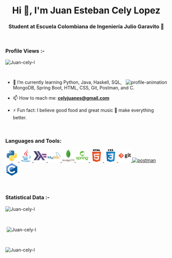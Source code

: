 <h1 align="center">Hi 👋, I'm Juan Esteban Cely Lopez</h1>
<h3 align="center">Student at Escuela Colombiana de Ingeniería Julio Garavito 🌟</h3>

<br>

<p align="right"> <h3>Profile Views :-</h3> <img src="https://komarev.com/ghpvc/?username=Juan-cely-l&label=Profile%20views&color=0e75b6&style=flat"
    alt="Juan-cely-l" /> 
</p>

<br>

<p><img align="right" src="https://github.com/Adam-pw/Adam-pw/blob/main/animation_500_kxa883sd.gif" alt="profile-animation" /></p>

- 🌱 I’m currently learning Python, Java, Haskell, SQL, MongoDB, Spring Boot, HTML, CSS, Git, Postman, and C.

- 📫 How to reach me: **celyjuanes@gmail.com**

- ⚡ Fun fact: I believe good food and great music 🎵 make everything better.

<br>

<h3 align="left">Languages and Tools:</h3>
<p align="left">
  <a href="https://www.python.org" target="_blank" rel="noreferrer">
    <img src="https://raw.githubusercontent.com/devicons/devicon/master/icons/python/python-original.svg" alt="python" width="40" height="40" />
  </a>
  <a href="https://www.java.com" target="_blank" rel="noreferrer">
    <img src="https://raw.githubusercontent.com/devicons/devicon/master/icons/java/java-original.svg" alt="java" width="40" height="40" />
  </a>
  <a href="https://www.haskell.org/" target="_blank" rel="noreferrer">
    <img src="https://raw.githubusercontent.com/devicons/devicon/master/icons/haskell/haskell-original.svg" alt="haskell" width="40" height="40" />
  </a>
  <a href="https://www.mysql.com/" target="_blank" rel="noreferrer">
    <img src="https://raw.githubusercontent.com/devicons/devicon/master/icons/mysql/mysql-original-wordmark.svg" alt="mysql" width="40" height="40" />
  </a>
  <a href="https://www.mongodb.com/" target="_blank" rel="noreferrer">
    <img src="https://raw.githubusercontent.com/devicons/devicon/master/icons/mongodb/mongodb-original-wordmark.svg" alt="mongodb" width="40" height="40" />
  </a>
  <a href="https://spring.io/projects/spring-boot" target="_blank" rel="noreferrer">
    <img src="https://raw.githubusercontent.com/devicons/devicon/master/icons/spring/spring-original-wordmark.svg" alt="springboot" width="40" height="40" />
  </a>
  <a href="https://www.w3.org/html/" target="_blank" rel="noreferrer">
    <img src="https://raw.githubusercontent.com/devicons/devicon/master/icons/html5/html5-original-wordmark.svg" alt="html5" width="40" height="40" />
  </a>
  <a href="https://www.w3schools.com/css/" target="_blank" rel="noreferrer">
    <img src="https://raw.githubusercontent.com/devicons/devicon/master/icons/css3/css3-original-wordmark.svg" alt="css3" width="40" height="40" />
  </a>
  <a href="https://git-scm.com/" target="_blank" rel="noreferrer">
    <img src="https://raw.githubusercontent.com/devicons/devicon/master/icons/git/git-original-wordmark.svg" alt="git" width="40" height="40" />
  </a>
  <a href="https://www.postman.com/" target="_blank" rel="noreferrer">
    <img src="https://www.vectorlogo.zone/logos/getpostman/getpostman-icon.svg" alt="postman" width="40" height="40" />
  </a>
  <a href="https://www.cprogramming.com/" target="_blank" rel="noreferrer">
    <img src="https://raw.githubusercontent.com/devicons/devicon/master/icons/c/c-original.svg" alt="c" width="40" height="40" />
  </a>
</p>

<br>

<h3>Statistical Data :-</h3>
<p><img align="center"
    src="https://github-readme-stats.vercel.app/api/top-langs?username=Juan-cely-l&show_icons=true&locale=en&bg_color=0d1117&text_color=ffffff&layout=compact"
    alt="Juan-cely-l" /></p>

<br>

<p>&nbsp;<img align="center" src="https://github-readme-stats.vercel.app/api?username=Juan-cely-l&show_icons=true&locale=en&bg_color=0d1117&text_color=ffffff"
    alt="Juan-cely-l" /></p>

<br>

<p><img align="center" src="https://github-readme-streak-stats.herokuapp.com/?user=Juan-cely-l&theme=dark&background=0d1117&date_format=M%20j%5B%2C%20Y%5D" alt="Juan-cely-l" /></p>
